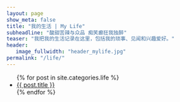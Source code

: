 ```yaml
---
layout: page
show_meta: false
title: "我的生活 | My Life"
subheadline: "酸甜苦辣与众品 痴笑癫狂我独醉"
teaser: "我把我的生活记录在这里，包括我的琐事、见闻和兴趣爱好。"
header:
   image_fullwidth: "header_mylife.jpg"
permalink: "/life/"
---
```

<ul>
    {% for post in site.categories.life %}
    <li><a href="{{ site.url }}{{ post.url }}">{{ post.title }}</a></li>
    {% endfor %}
</ul>